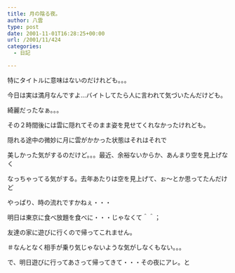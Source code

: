 ```yaml
---
title: 月の陰る夜。
author: 八雲
type: post
date: 2001-11-01T16:28:25+00:00
url: /2001/11/424
categories:
  - 日記

---
```

特にタイトルに意味はないのだけれども。。。
  
今日は実は満月なんですよ…バイトしてたら人に言われて気づいたんだけども。
  
綺麗だったなぁ。。。
  
その２時間後には雲に隠れてそのまま姿を見せてくれなかったけれども。
  
隠れる途中の微妙に月に雲がかかった状態はそれはそれで
  
美しかった気がするのだけど。。。最近、余裕ないからか、あんまり空を見上げなく
  
なっちゃってる気がする。去年あたりは空を見上げて、ぉ～とか思ってたんだけど
  
やっぱり、時の流れですかねぇ・・・

明日は東京に食べ放題を食べに・・・じゃなくて＾＾；
  
友達の家に遊びに行くので帰ってこれません。
  
＃なんとなく相手が乗り気じゃないような気がしなくもない。。。
  
で、明日遊びに行ってあさって帰ってきて・・・その夜にアレ。と